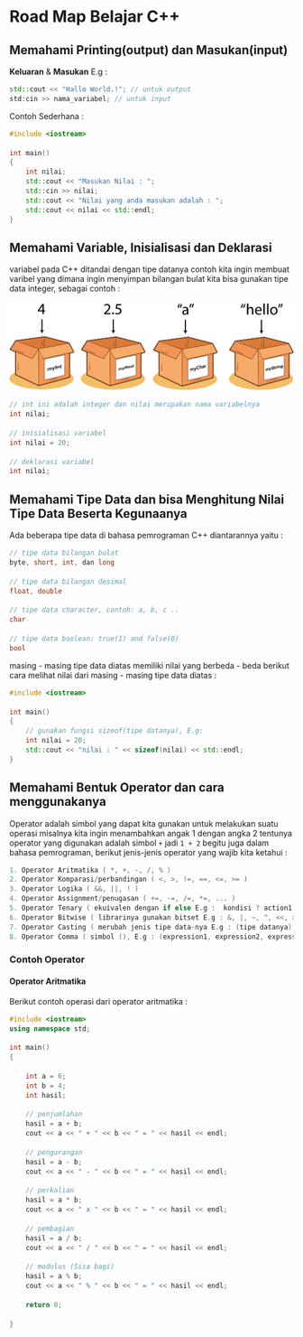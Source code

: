 # Road Map Belajar C++
## Memahami  Printing(output) dan Masukan(input)
**Keluaran** & **Masukan** E.g :
```cpp
std::cout << "Hallo World.!"; // untuk output
std:cin >> nama_variabel; // untuk input
```

Contoh Sederhana :
```cpp
#include <iostream>

int main()
{
	int nilai;
	std::cout << "Masukan Nilai : ";
	std::cin >> nilai;
	std::cout << "Nilai yang anda masukan adalah : ";
	std::cout << nilai << std::endl;
}
```

## Memahami Variable, Inisialisasi dan Deklarasi
variabel pada C++ ditandai dengan tipe datanya contoh kita ingin membuat varibel yang dimana ingin menyimpan bilangan bulat kita bisa gunakan tipe data integer, sebagai contoh : <br>

![|600](./images/variabel.png)<br>

```cpp
// int ini adalah integer dan nilai merupakan nama variabelnya
int nilai;

// inisialisasi variabel
int nilai = 20;

// deklarasi variabel
int nilai;
```

## Memahami Tipe Data dan bisa Menghitung Nilai Tipe Data Beserta Kegunaanya
Ada beberapa tipe data di bahasa pemrograman C++ diantarannya yaitu :

```cpp
// tipe data bilangan bulat
byte, short, int, dan long

// tipe data bilangan desimal
float, double

// tipe data character, contoh: a, b, c ..
char

// tipe data boolean: true(1) and false(0)
bool
```

masing - masing tipe data diatas memiliki nilai yang berbeda - beda berikut cara melihat nilai dari masing - masing tipe data diatas :

```cpp
#include <iostream>

int main()
{
	// gunakan fungsi sizeof(tipe datanya), E.g:
	int nilai = 20;
	std::cout << "nilai : " << sizeof(nilai) << std::endl;
}
```

## Memahami Bentuk Operator dan cara menggunakanya
Operator adalah simbol yang dapat kita gunakan untuk melakukan suatu operasi misalnya kita ingin menambahkan angak 1 dengan angka 2 tentunya operator yang digunakan adalah simbol `+` jadi `1 + 2` begitu juga dalam bahasa pemrograman, berikut jenis-jenis operator yang wajib kita ketahui :

```cpp
1. Operator Aritmatika ( *, +, -, /, % )
2. Operator Komparasi/perbandingan ( <, >, !=, ==, <=, >= )
3. Operator Logika ( &&, ||, ! )
4. Operator Assignment/penugasan ( +=, -=, /=, *=, ... )
5. Operator Tenary ( ekuivalen dengan if else E.g :  kondisi ? action1 : action2)
6. Operator Bitwise ( librarinya gunakan bitset E.g : &, |, ~, ^, <<, >> )
7. Operator Casting ( merubah jenis tipe data-nya E.g : (tipe datanya) variabelnya)
8. Operator Comma ( simbol (), E.g : (expression1, expression2, expression3, ....) )
```

### Contoh Operator
#### Operator Aritmatika

Berikut contoh operasi dari operator aritmatika :

```cpp
#include <iostream>
using namespace std;

int main()
{

	int a = 6;
	int b = 4;
	int hasil;

	// penjumlahan
	hasil = a + b;
	cout << a << " + " << b << " = " << hasil << endl;

	// pengurangan
	hasil = a - b;
	cout << a << " - " << b << " = " << hasil << endl;

	// perkalian
	hasil = a * b;
	cout << a << " x " << b << " = " << hasil << endl;

	// pembagian
	hasil = a / b;
	cout << a << " / " << b << " = " << hasil << endl;

	// modulus (Sisa bagi)
	hasil = a % b;
	cout << a << " % " << b << " = " << hasil << endl;

	return 0;

}
```